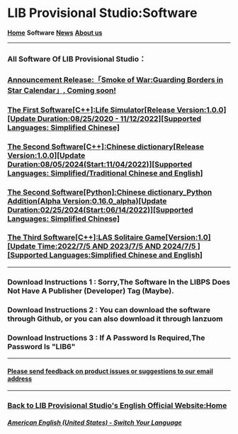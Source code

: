 # LIB Provisional Studio:Software
**[Home](index)** **Software** **[News](News)** **[About us](About_us)**

------------

### All Software Of LIB Provisional Studio：
### [Announcement Release:「Smoke of War:Guarding Borders in Star Calendar」, Coming soon!](SW-GBSC)
### [The First Software[C++]:Life Simulator[Release Version:1.0.0][Update Duration:08/25/2020 - 11/12/2022][Supported Languages: Simplified Chinese]](Life_Simulator)
### [The Second Software[C++]:Chinese dictionary[Release Version:1.0.0][Update Duration:08/05/2024(Start:11/04/2022)][Supported Languages: Simplified/Traditional Chinese and English]](https://libps.github.io/en-us/Chinese_dictionary)
### [The Second Software[Python]:Chinese dictionary_Python Addition(Alpha Version:0.16.0_alpha)[Update Duration:02/25/2024(Start:06/14/2022)][Supported Languages: Simplified Chinese]](https://libps.github.io/en-us/Chinese_dictionary_Python)
### [The Third Software[C++]:LAS Solitaire Game[Version:1.0][Update Time:2022/7/5 AND 2023/7/5 AND 2024/7/5 ][Supported Languages:Simplified Chinese and English]](https://libps.github.io/en-us/School_card_game)
------------

### Download Instructions 1 : Sorry,The Software In the LIBPS Does Not Have A Publisher (Developer) Tag (Maybe).
### Download Instructions 2 : You can download the software through Github, or you can also download it through lanzuom
### Download Instructions 3 : If A Password Is Required,The Password Is "LIB6"
------------
#### [Please send feedback on product issues or suggestions to our email address](mailto:LIB_Provisional_Studio@outlook.com)
------------
### [Back to LIB Provisional Studio's English Official Website:Home](index)
##### [American English (United States) - Switch Your Language](https://libps.github.io/index)
